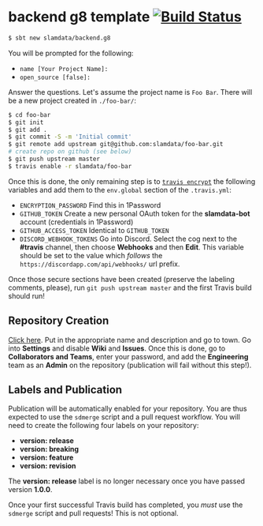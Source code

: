 # backend g8 template [![Build Status](https://travis-ci.org/slamdata/backend.g8.svg?branch=master)](https://travis-ci.org/slamdata/backend.g8)

```bash
$ sbt new slamdata/backend.g8
```

You will be prompted for the following:

- `name [Your Project Name]:`
- `open_source [false]:`

Answer the questions. Let's assume the project name is `Foo Bar`. There will be a new project created in `./foo-bar/`:

```bash
$ cd foo-bar
$ git init
$ git add .
$ git commit -S -m 'Initial commit'
$ git remote add upstream git@github.com:slamdata/foo-bar.git
# create repo on github (see below)
$ git push upstream master
$ travis enable -r slamdata/foo-bar
```

Once this is done, the only remaining step is to [`travis encrypt`](https://docs.travis-ci.com/user/encryption-keys/#Usage) the following variables and add them to the `env.global` section of the `.travis.yml`:

- `ENCRYPTION_PASSWORD` Find this in 1Password
- `GITHUB_TOKEN` Create a new personal OAuth token for the **slamdata-bot** account (credentials in 1Password)
- `GITHUB_ACCESS_TOKEN` Identical to `GITHUB_TOKEN`
- `DISCORD_WEBHOOK_TOKENS` Go into Discord. Select the cog next to the **#travis** channel, then choose **Webhooks** and then **Edit**. This variable should be set to the value which *follows* the `https://discordapp.com/api/webhooks/` url prefix.

Once those secure sections have been created (preserve the labeling comments, please), run `git push upstream master` and the first Travis build should run!

## Repository Creation

[Click here](https://github.com/organizations/slamdata/repositories/new). Put in the appropriate name and description and go to town. Go into **Settings** and disable **Wiki** and **Issues**. Once this is done, go to **Collaborators and Teams**, enter your password, and add the **Engineering** team as an **Admin** on the repository (publication will fail without this step!).

## Labels and Publication

Publication will be automatically enabled for your repository. You are thus expected to use the `sdmerge` script and a pull request workflow. You will need to create the following four labels on your repository:

- **version: release**
- **version: breaking**
- **version: feature**
- **version: revision**

The **version: release** label is no longer necessary once you have passed version **1.0.0**.

Once your first successful Travis build has completed, you *must* use the `sdmerge` script and pull requests! This is not optional.
